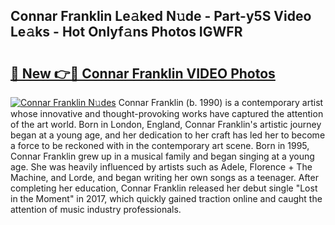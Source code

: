 ## Connar Franklin Le𝚊ked N𝚞de - Part-y5S Video Le𝚊ks - Hot Onlyf𝚊ns Photos IGWFR

# <h2><a href="http://ab17239.deff.icu/?id=Connar+Franklin">🔗 New 👉🔴 Connar Franklin VIDEO Photos</a></h2>

[![Connar Franklin N𝚞des](https://i.imgur.com/rIISA9y.gif)](http://ab17239.deff.icu/?id=Connar+Franklin)
Connar Franklin (b. 1990) is a contemporary artist whose innovative and thought-provoking works have captured the attention of the art world. Born in London, England, Connar Franklin's artistic journey began at a young age, and her dedication to her craft has led her to become a force to be reckoned with in the contemporary art scene. Born in 1995, Connar Franklin grew up in a musical family and began singing at a young age. She was heavily influenced by artists such as Adele, Florence + The Machine, and Lorde, and began writing her own songs as a teenager. After completing her education, Connar Franklin released her debut single "Lost in the Moment" in 2017, which quickly gained traction online and caught the attention of music industry professionals.
